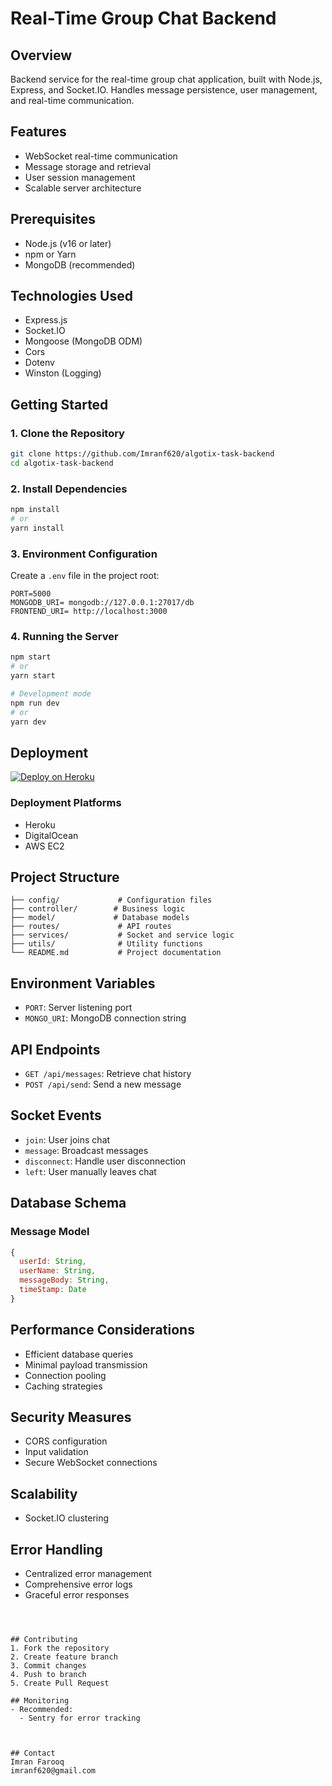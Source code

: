 # Real-Time Group Chat Backend

## Overview
Backend service for the real-time group chat application, built with Node.js, Express, and Socket.IO. Handles message persistence, user management, and real-time communication.

## Features
- WebSocket real-time communication
- Message storage and retrieval
- User session management
- Scalable server architecture

## Prerequisites
- Node.js (v16 or later)
- npm or Yarn
- MongoDB (recommended)

## Technologies Used
- Express.js
- Socket.IO
- Mongoose (MongoDB ODM)
- Cors
- Dotenv
- Winston (Logging)

## Getting Started

### 1. Clone the Repository
```bash
git clone https://github.com/Imranf620/algotix-task-backend
cd algotix-task-backend
```

### 2. Install Dependencies
```bash
npm install
# or
yarn install
```

### 3. Environment Configuration
Create a `.env` file in the project root:
```
PORT=5000
MONGODB_URI= mongodb://127.0.0.1:27017/db
FRONTEND_URI= http://localhost:3000
```

### 4. Running the Server
```bash
npm start
# or
yarn start

# Development mode
npm run dev
# or
yarn dev
```

## Deployment
[![Deploy on Heroku](https://www.herokucdn.com/deploy/button.svg)](https://heroku.com/deploy)

### Deployment Platforms
- Heroku
- DigitalOcean
- AWS EC2

## Project Structure
```
├── config/             # Configuration files
├── controller/        # Business logic
├── model/             # Database models
├── routes/             # API routes
├── services/           # Socket and service logic
├── utils/              # Utility functions
└── README.md           # Project documentation
```

## Environment Variables
- `PORT`: Server listening port
- `MONGO_URI`: MongoDB connection string

## API Endpoints
- `GET /api/messages`: Retrieve chat history
- `POST /api/send`: Send a new message

## Socket Events
- `join`: User joins chat
- `message`: Broadcast messages
- `disconnect`: Handle user disconnection
- `left`: User manually leaves chat

## Database Schema
### Message Model
```javascript
{
  userId: String,
  userName: String,
  messageBody: String,
  timeStamp: Date
}
```

## Performance Considerations
- Efficient database queries
- Minimal payload transmission
- Connection pooling
- Caching strategies

## Security Measures
- CORS configuration
- Input validation
- Secure WebSocket connections


## Scalability
- Socket.IO clustering

## Error Handling
- Centralized error management
- Comprehensive error logs
- Graceful error responses


```



## Contributing
1. Fork the repository
2. Create feature branch
3. Commit changes
4. Push to branch
5. Create Pull Request

## Monitoring
- Recommended: 
  - Sentry for error tracking



## Contact
Imran Farooq
imranf620@gmail.com